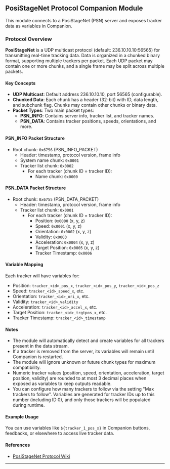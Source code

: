 ## PosiStageNet Protocol Companion Module

This module connects to a PosiStageNet (PSN) server and exposes tracker data as variables in Companion.

### Protocol Overview

**PosiStageNet** is a UDP multicast protocol (default: 236.10.10.10:56565) for transmitting real-time tracking data. Data is organized in a chunked binary format, supporting multiple trackers per packet. Each UDP packet may contain one or more chunks, and a single frame may be split across multiple packets.

#### Key Concepts

- **UDP Multicast**: Default address 236.10.10.10, port 56565 (configurable).
- **Chunked Data**: Each chunk has a header (32-bit) with ID, data length, and subchunk flag. Chunks may contain other chunks or binary data.
- **Packet Types**: Two main packet types:
  - **PSN_INFO**: Contains server info, tracker list, and tracker names.
  - **PSN_DATA**: Contains tracker positions, speeds, orientations, and more.

#### PSN_INFO Packet Structure

- Root chunk: `0x6756` (PSN_INFO_PACKET)
  - Header: timestamp, protocol version, frame info
  - System name chunk: `0x0001`
  - Tracker list chunk: `0x0002`
    - For each tracker (chunk ID = tracker ID):
      - Name chunk: `0x0000`

#### PSN_DATA Packet Structure

- Root chunk: `0x6755` (PSN_DATA_PACKET)
  - Header: timestamp, protocol version, frame info
  - Tracker list chunk: `0x0001`
    - For each tracker (chunk ID = tracker ID):
      - Position: `0x0000` (x, y, z)
      - Speed: `0x0001` (x, y, z)
      - Orientation: `0x0002` (x, y, z)
      - Validity: `0x0003`
      - Acceleration: `0x0004` (x, y, z)
      - Target Position: `0x0005` (x, y, z)
      - Tracker Timestamp: `0x0006`

#### Variable Mapping

Each tracker will have variables for:

- Position: `tracker_<id>_pos_x`, `tracker_<id>_pos_y`, `tracker_<id>_pos_z`
- Speed: `tracker_<id>_speed_x`, etc.
- Orientation: `tracker_<id>_ori_x`, etc.
- Validity: `tracker_<id>_validity`
- Acceleration: `tracker_<id>_accel_x`, etc.
- Target Position: `tracker_<id>_trgtpos_x`, etc.
- Tracker Timestamp: `tracker_<id>_timestamp`

#### Notes

- The module will automatically detect and create variables for all trackers present in the data stream.
- If a tracker is removed from the server, its variables will remain until Companion is restarted.
- The module will ignore unknown or future chunk types for maximum compatibility.
- Numeric tracker values (position, speed, orientation, acceleration, target position, validity) are rounded to at most 3 decimal places when exposed as variables to keep outputs readable.
- You can configure how many trackers to follow via the setting "Max trackers to follow". Variables are generated for tracker IDs up to this number (including ID 0), and only those trackers will be populated during runtime.

#### Example Usage

You can use variables like `${tracker_1_pos_x}` in Companion buttons, feedbacks, or elsewhere to access live tracker data.

#### References

- [PosiStageNet Protocol Wiki](https://github.com/bitfocus/companion-module-base/wiki)

---
